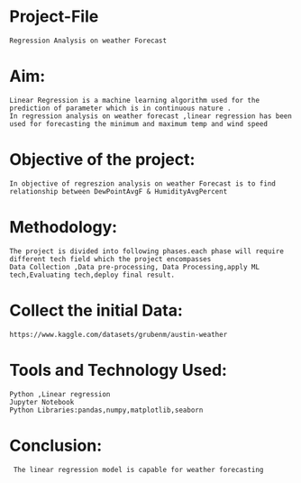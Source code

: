 # Project-File
    Regression Analysis on weather Forecast
# Aim:
    Linear Regression is a machine learning algorithm used for the prediction of parameter which is in continuous nature .
    In regression analysis on weather forecast ,linear regression has been used for forecasting the minimum and maximum temp and wind speed


 # Objective of the project:
    In objective of regreszion analysis on weather Forecast is to find relationship between DewPointAvgF & HumidityAvgPercent


# Methodology:
    The project is divided into following phases.each phase will require different tech field which the project encompasses
    Data Collection ,Data pre-processing, Data Processing,apply ML tech,Evaluating tech,deploy final result.


# Collect the initial Data:
    https://www.kaggle.com/datasets/grubenm/austin-weather


# Tools and Technology Used:
    Python ,Linear regression
    Jupyter Notebook
    Python Libraries:pandas,numpy,matplotlib,seaborn
 
 
# Conclusion:
     The linear regression model is capable for weather forecasting
